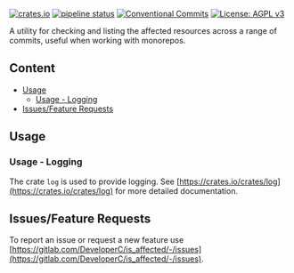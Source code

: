 [![crates.io](https://img.shields.io/crates/v/is_affected_lib)](https://crates.io/crates/is_affected_lib) [![pipeline status](https://gitlab.com/DeveloperC/is_affected/badges/main/pipeline.svg)](https://gitlab.com/DeveloperC/is_affected/-/commits/main) [![Conventional Commits](https://img.shields.io/badge/Conventional%20Commits-1.0.0-yellow.svg)](https://conventionalcommits.org) [![License: AGPL v3](https://img.shields.io/badge/License-AGPLv3-blue.svg)](https://www.gnu.org/licenses/agpl-3.0)


A utility for checking and listing the affected resources across a range of commits, useful when working with monorepos.


## Content
 * [Usage](#usage)
   + [Usage - Logging](#usage-logging)
 * [Issues/Feature Requests](#issuesfeature-requests)


## Usage
### Usage - Logging
The crate `log` is used to provide logging.
See [https://crates.io/crates/log](https://crates.io/crates/log) for more detailed documentation.


## Issues/Feature Requests
To report an issue or request a new feature use [https://gitlab.com/DeveloperC/is_affected/-/issues](https://gitlab.com/DeveloperC/is_affected/-/issues).
